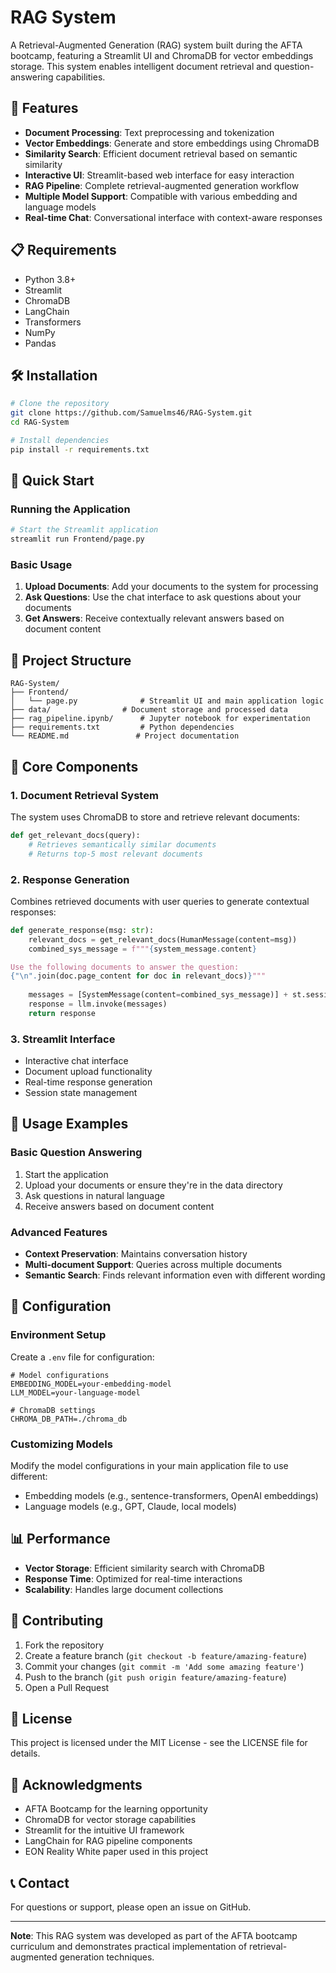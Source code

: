 # RAG System

A Retrieval-Augmented Generation (RAG) system built during the AFTA bootcamp, featuring a Streamlit UI and ChromaDB for vector embeddings storage. This system enables intelligent document retrieval and question-answering capabilities.

## 🚀 Features

- **Document Processing**: Text preprocessing and tokenization
- **Vector Embeddings**: Generate and store embeddings using ChromaDB
- **Similarity Search**: Efficient document retrieval based on semantic similarity
- **Interactive UI**: Streamlit-based web interface for easy interaction
- **RAG Pipeline**: Complete retrieval-augmented generation workflow
- **Multiple Model Support**: Compatible with various embedding and language models
- **Real-time Chat**: Conversational interface with context-aware responses

## 📋 Requirements

- Python 3.8+
- Streamlit
- ChromaDB
- LangChain
- Transformers
- NumPy
- Pandas

## 🛠️ Installation

```bash
# Clone the repository
git clone https://github.com/Samuelms46/RAG-System.git
cd RAG-System

# Install dependencies
pip install -r requirements.txt
```

## 🚀 Quick Start

### Running the Application

```bash
# Start the Streamlit application
streamlit run Frontend/page.py
```

### Basic Usage

1. **Upload Documents**: Add your documents to the system for processing
2. **Ask Questions**: Use the chat interface to ask questions about your documents
3. **Get Answers**: Receive contextually relevant answers based on document content

## 📁 Project Structure

```
RAG-System/
├── Frontend/
│   └── page.py              # Streamlit UI and main application logic
├── data/                # Document storage and processed data
├── rag_pipeline.ipynb/      # Jupyter notebook for experimentation
├── requirements.txt         # Python dependencies
└── README.md               # Project documentation
```

## 🔧 Core Components

### 1. Document Retrieval System

The system uses ChromaDB to store and retrieve relevant documents:

```python
def get_relevant_docs(query):
    # Retrieves semantically similar documents
    # Returns top-5 most relevant documents
```

### 2. Response Generation

Combines retrieved documents with user queries to generate contextual responses:

```python
def generate_response(msg: str):
    relevant_docs = get_relevant_docs(HumanMessage(content=msg))
    combined_sys_message = f"""{system_message.content}

Use the following documents to answer the question:
{"\n".join(doc.page_content for doc in relevant_docs)}"""
    
    messages = [SystemMessage(content=combined_sys_message)] + st.session_state.messages
    response = llm.invoke(messages)
    return response
```

### 3. Streamlit Interface

- Interactive chat interface
- Document upload functionality
- Real-time response generation
- Session state management

## 🎯 Usage Examples

### Basic Question Answering

1. Start the application
2. Upload your documents or ensure they're in the data directory
3. Ask questions in natural language
4. Receive answers based on document content

### Advanced Features

- **Context Preservation**: Maintains conversation history
- **Multi-document Support**: Queries across multiple documents
- **Semantic Search**: Finds relevant information even with different wording

## 🔧 Configuration

### Environment Setup

Create a `.env` file for configuration:

```env
# Model configurations
EMBEDDING_MODEL=your-embedding-model
LLM_MODEL=your-language-model

# ChromaDB settings
CHROMA_DB_PATH=./chroma_db
```

### Customizing Models

Modify the model configurations in your main application file to use different:
- Embedding models (e.g., sentence-transformers, OpenAI embeddings)
- Language models (e.g., GPT, Claude, local models)

## 📊 Performance

- **Vector Storage**: Efficient similarity search with ChromaDB
- **Response Time**: Optimized for real-time interactions
- **Scalability**: Handles large document collections

## 🤝 Contributing

1. Fork the repository
2. Create a feature branch (`git checkout -b feature/amazing-feature`)
3. Commit your changes (`git commit -m 'Add some amazing feature'`)
4. Push to the branch (`git push origin feature/amazing-feature`)
5. Open a Pull Request

## 📝 License

This project is licensed under the MIT License - see the LICENSE file for details.

## 🙏 Acknowledgments

- AFTA Bootcamp for the learning opportunity
- ChromaDB for vector storage capabilities
- Streamlit for the intuitive UI framework
- LangChain for RAG pipeline components
- EON Reality White paper used in this project

## 📞 Contact

For questions or support, please open an issue on GitHub.

---

**Note**: This RAG system was developed as part of the AFTA bootcamp curriculum and demonstrates practical implementation of retrieval-augmented generation techniques.
